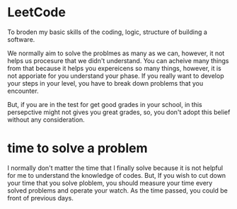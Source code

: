 # LeetCode

To broden my basic skills of the coding, logic, structure of building a software.

We normally aim to solve the problmes as many as we can, however, it not helps us procesure that we didn't understand. 
You can acheive many things from that because it helps you expereicens so many things, however, it is not apporiate for you understand your phase.
If you really want to develop your steps in your level, you have to break down problems that you encounter.

But, if you are in the test for get good grades in your school, in this persepctive might not gives you great grades, so, you don't adopt this belief without any consideration.


# time to solve a problem 

I normally don't matter the time that I finally solve because it is not helpful for me to understand the knowledge of codes.
But, If you wish to cut down your time that you solve ploblem, you should measure your time every solved problems and operate your watch.
As the time passed, you could be front of previous days.
